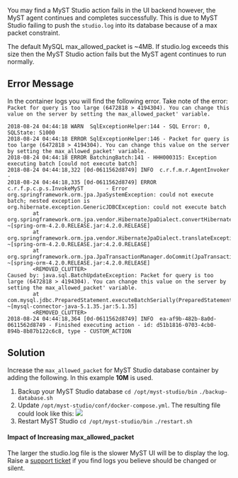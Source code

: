 You may find a MyST Studio action fails in the UI backend however, the MyST agent continues and completes successfully. This is due to MyST Studio failing to push the `studio.log` into its database because of a max packet constraint.

The default MySQL max_allowed_packet is ~4MB. If studio.log exceeds this size then the MyST Studio action fails but the MyST agent continues to run normally.

## Error Message
In the container logs you will find the following error. Take note of the error:
``Packet for query is too large (6472818 > 4194304). You can change this value on the server by setting the max_allowed_packet' variable.``
```
2018-08-24 04:44:18 WARN  SqlExceptionHelper:144 - SQL Error: 0, SQLState: S1000
2018-08-24 04:44:18 ERROR SqlExceptionHelper:146 - Packet for query is too large (6472818 > 4194304). You can change this value on the server by setting the max_allowed_packet' variable.
2018-08-24 04:44:18 ERROR BatchingBatch:141 - HHH000315: Exception executing batch [could not execute batch]
2018-08-24 04:44:18,322 [0d-0611562d8749] INFO  c.r.f.m.r.AgentInvoker         -
2018-08-24 04:44:18,335 [0d-0611562d8749] ERROR c.r.f.p.c.p.s.InvokeMyST       - Error
org.springframework.orm.jpa.JpaSystemException: could not execute batch; nested exception is org.hibernate.exception.GenericJDBCException: could not execute batch
        at org.springframework.orm.jpa.vendor.HibernateJpaDialect.convertHibernateAccessException(HibernateJpaDialect.java:310) ~[spring-orm-4.2.0.RELEASE.jar:4.2.0.RELEASE]
        at org.springframework.orm.jpa.vendor.HibernateJpaDialect.translateExceptionIfPossible(HibernateJpaDialect.java:221) ~[spring-orm-4.2.0.RELEASE.jar:4.2.0.RELEASE]
        at org.springframework.orm.jpa.JpaTransactionManager.doCommit(JpaTransactionManager.java:521) ~[spring-orm-4.2.0.RELEASE.jar:4.2.0.RELEASE]
        <REMOVED_CLUTTER>
Caused by: java.sql.BatchUpdateException: Packet for query is too large (6472818 > 4194304). You can change this value on the server by setting the max_allowed_packet' variable.
        at com.mysql.jdbc.PreparedStatement.executeBatchSerially(PreparedStatement.java:1819) ~[mysql-connector-java-5.1.35.jar:5.1.35]
        <REMOVED_CLUTTER>
2018-08-24 04:44:18,364 [0d-0611562d8749] INFO  ea-af9b-482b-8a0d-0611562d8749 - Finished executing action - id: d51b1816-0703-4cb0-894b-8b87b122c6c8, type - CUSTOM_ACTION
```

## Solution
Increase the `max_allowed_packet` for MyST Studio database container by adding the following. In this example **10M** is used.

1. Backup your MyST Studio database
  `cd /opt/myst-studio/bin`
  `./backup-database.sh`
1. Update `/opt/myst-studio/conf/docker-compose.yml`. The resulting file could look like this:
  ![](docker-compose-example.png)
1. Restart MyST Studio
  `cd /opt/myst-studio/bin`
  `./restart.sh`

#### Impact of Increasing  max_allowed_packet
The larger the studio.log file is the slower MyST UI will be to display the log. Raise a [support ticket](https://support.mystsoftware.com) if you find logs you believe should be changed or silent.
